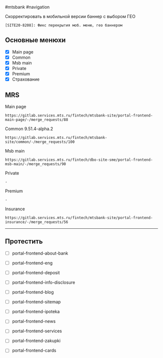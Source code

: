 #mtsbank #navigation

Скорректировать в мобильной версии баннер с выбором ГЕО

```
[SITE20-8208]: Фикс перекрытия моб. меню, гео баннером
```

## Основные менюхи
- [x] Main page
- [x] Common
- [x] Msb main
- [x] Private
- [x] Premium
- [x] Страхование

## MRS

Main page
```
https://gitlab.services.mts.ru/fintech/mtsbank-site/portal-frontend-main-page/-/merge_requests/88
```

Common 9.51.4-alpha.2
```
https://gitlab.services.mts.ru/fintech/mtsbank-site/common/-/merge_requests/100
```

Msb main
```
https://gitlab.services.mts.ru/fintech/dbo-site-sme/portal-frontend-msb-main/-/merge_requests/90
```

Private
```
-
```

Premium
```
-
```

Insurance
```
https://gitlab.services.mts.ru/fintech/mtsbank-site/portal-frontend-insurance/-/merge_requests/56
```

---

## Протестить

 - [ ] portal-frontend-about-bank
 - [ ] portal-frontend-eng
 - [ ] portal-frontend-deposit
 - [ ] portal-frontend-info-disclosure
 - [ ] portal-frontend-blog
 - [ ] portal-frontend-sitemap
 - [ ] portal-frontend-ipoteka
 - [ ] portal-frontend-news
 - [ ] portal-frontend-services
 - [ ] portal-frontend-zakupki
 - [ ] portal-frontend-cards



